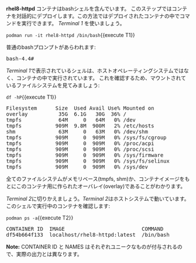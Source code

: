 __rhel8-httpd__ コンテナはbashシェルを含んでいます。
このステップではコンテナを対話的にデプロイします。この方法ではデプロイされたコンテナの中でコマンドを実行できます。
*Terminal 1* を使いましょう。

`podman run -it rhel8-httpd /bin/bash`{{execute T1}}

普通のbashプロンプトがあらわれます:
<pre class="file">
bash-4.4#
</pre>

*Terminal 1*で表示されているシェルは、ホストオペレーティングシステムではなく、コンテナの中で実行されています。
これを確認するため、マウントされているファイルシステムを見てみましょう:

`df -hP`{{execute T1}}

<pre class="file">
Filesystem      Size  Used Avail Use% Mounted on
overlay          35G  6.1G   30G  36% /
tmpfs            64M     0   64M   0% /dev
tmpfs           909M  9.8M  900M   2% /etc/hosts
shm              63M     0   63M   0% /dev/shm
tmpfs           909M     0  909M   0% /sys/fs/cgroup
tmpfs           909M     0  909M   0% /proc/acpi
tmpfs           909M     0  909M   0% /proc/scsi
tmpfs           909M     0  909M   0% /sys/firmware
tmpfs           909M     0  909M   0% /sys/fs/selinux
tmpfs           909M     0  909M   0% /sys/dev
</pre>

全てのファイルシステムがメモリベース(tmpfs, shm)か、コンテナイメージをもとにこのコンテナ用に作られたオーバレイ(overlay)であることがわかります。

*Terminal 2*に切りかえましょう。*Terminal 2*はホストシステムで動いています。このシェルで実行中のコンテナを確認します:

`podman ps -a`{{execute T2}}
<pre class="file">
CONTAINER ID  IMAGE                         COMMAND               CREATED         STATUS                    PORTS                   NAMES
df54b664f133  localhost/rhel8-httpd:latest  /bin/bash             34 seconds ago  Up 33 seconds ago                                 heuristic_cray
</pre>

__Note:__ CONTAINER ID と NAMES はそれぞれユニークなものが付与されるので、実際の出力とは異なります。
